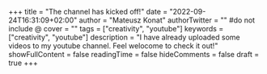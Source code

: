 +++
title = "The channel has kicked off!"
date = "2022-09-24T16:31:09+02:00"
author = "Mateusz Konat"
authorTwitter = "" #do not include @
cover = ""
tags = ["creativity", "youtube"]
keywords = ["creativity", "youtube"]
description = "I have already uploaded some videos to my youtube channel. Feel welocome to check it out!"
showFullContent = false
readingTime = false
hideComments = false
draft = true
+++
